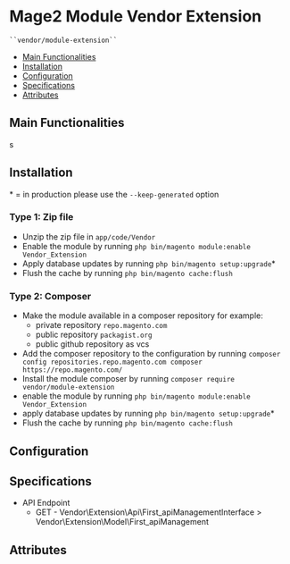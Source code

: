# Mage2 Module Vendor Extension

    ``vendor/module-extension``

 - [Main Functionalities](#markdown-header-main-functionalities)
 - [Installation](#markdown-header-installation)
 - [Configuration](#markdown-header-configuration)
 - [Specifications](#markdown-header-specifications)
 - [Attributes](#markdown-header-attributes)


## Main Functionalities
s

## Installation
\* = in production please use the `--keep-generated` option

### Type 1: Zip file

 - Unzip the zip file in `app/code/Vendor`
 - Enable the module by running `php bin/magento module:enable Vendor_Extension`
 - Apply database updates by running `php bin/magento setup:upgrade`\*
 - Flush the cache by running `php bin/magento cache:flush`

### Type 2: Composer

 - Make the module available in a composer repository for example:
    - private repository `repo.magento.com`
    - public repository `packagist.org`
    - public github repository as vcs
 - Add the composer repository to the configuration by running `composer config repositories.repo.magento.com composer https://repo.magento.com/`
 - Install the module composer by running `composer require vendor/module-extension`
 - enable the module by running `php bin/magento module:enable Vendor_Extension`
 - apply database updates by running `php bin/magento setup:upgrade`\*
 - Flush the cache by running `php bin/magento cache:flush`


## Configuration




## Specifications

 - API Endpoint
	- GET - Vendor\Extension\Api\First_apiManagementInterface > Vendor\Extension\Model\First_apiManagement


## Attributes



